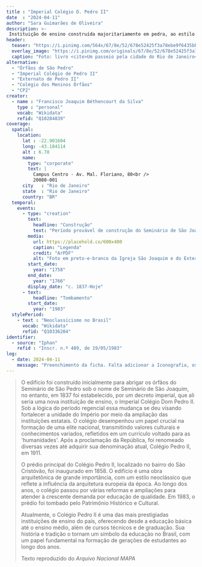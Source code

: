```yaml
---
title : "Imperial Colégio D. Pedro II"
date  : "2024-04-11"
author: "Sara Guimarães de Oliveira" 
description: >- 
 Instituição de ensino construída majoritariamente em pedra, ao estilo neoclássico em 1875
header:
  teaser: "https://i.pinimg.com/564x/67/8e/52/678e52425f3a78ebe9f6435bb6de9e75.jpg"
  overlay_image: "https://i.pinimg.com/originals/67/8e/52/678e52425f3a78ebe9f6435bb6de9e75.jpg"
  caption: "Foto: livro <cite>Um passeio pela cidade do Rio de Janeiro</cite>, de Joaquim Manoel de Macedo, 1860, reedição do Senado Federal"
alternative:
  - "Órfãos de São Pedro"
  - "Imperial Colégio de Pedro II"
  - "Externato de Pedro II"
  - "Colégio dos Meninos Órfãos"
  - "CP2"
creator:
  - name : "Francisco Joaquim Béthencourt da Silva"
    type : "personal"
    vocab: "Wikidata"
    refid: "Q10284839"
coverage:
  spatial:
    location:
      lat : -22.901604
      long: -43.184114
      alt : 6.78 
      name:
        type: "corporate"
        text: |
          Campus Centro - Av. Mal. Floriano, 80<br />
          20080-001
      city   : "Rio de Janeiro"
      state  : "Rio de Janeiro"
      country: "BR"
  temporal:
    events:
      - type: "creation"
        text:
          headline: "Construção"
          text: "Período provável de construção do Seminário de São Joaquim"
        media:
          url: https://placehold.co/600x400
          caption: "Legenda"
          credit: "ArPDF"
          alt: "Foto em preto-e-branco da Igreja São Joaquim e do Externato de Pedro II"
        start_date:
          year: "1758"
        end_date:
          year: "1766"
        display_date: "c. 1837-Hoje"
      - text:
          headline: "Tombamento"
        start_date:
          year: "1983"
  stylePeriod:
    - text : "Neoclassicismo no Brasil"
      vocab: "Wikidata"
      refid: "Q10336204"
identifier:
  - source: "Iphan"
    refid : "Inscr. n.º 489, de 19/05/1983"
log:
  - date: 2024-04-11
    message: "Preenchimento da ficha. Falta adicionar a Iconografia, os DWGs e Docs."
---
```


</blockquote>

>O edifício foi construído inicialmente para abrigar os órfãos do
>Seminário de São Pedro sob o nome de Seminário de São Joaquim, no
>entanto, em 1837 foi estabelecido, por um decreto imperial, que ali
>seria uma nova instituição de ensino, o Imperial Colégio Dom Pedro II.
>Sob a lógica do período regencial essa mudança se deu visando fortalecer
>a unidade do Império por meio da ampliação das instituições estatais. O
>colégio desempenhou um papel crucial na formação de uma elite nacional,
>transmitindo valores culturais e conhecimentos variados, refletidos em
>um currículo voltado para as 'humanidades'. Após a proclamação da
>República, foi renomeado diversas vezes até adquirir sua denominação
>atual, Colégio Pedro II, em 1911.
>
>O prédio principal do Colégio Pedro II, localizado no bairro do São
>Cristóvão, foi inaugurado em 1858. O edifício é uma obra arquitetônica
>de grande importância, com um estilo neoclássico que reflete a
>influência da arquitetura europeia da época. Ao longo dos anos, o
>colégio passou por várias reformas e ampliações para atender à crescente
>demanda por educação de qualidade. Em 1983, o prédio foi tombado pelo
>Patrimônio Histórico e Cultural.
>
>Atualmente, o Colégio Pedro II é uma das mais prestigiadas instituições
>de ensino do país, oferecendo desde a educação básica até o ensino
>médio, além de cursos técnicos e de graduação. Sua história e tradição o
>tornam um símbolo da educação no Brasil, com um papel fundamental na
>formação de gerações de estudantes ao longo dos anos. 
>  <footer class="figure-caption">Texto reproduzido do <cite>Arquivo Nacional <cite> MAPA </footer>
</blockquote>
